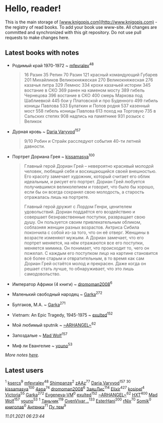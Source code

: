 # Hello, reader!
This is the main storage of [www.knigopis.com](http://www.knigopis.com) - the registry of read books.
To add your book use www-site. All changes are committed and synchronized with this git repository.
Do not use pull requests to make changes here.


## Latest books with notes
* Родимый край 1970-1972 ~ [mfevralev](users/140/140966150-vkontakte)<sup>48</sup>
    > 16 Разин
    > 35 Репин
    > 70 Разин
    > 121 красный командующий Губарев
    > 201 Михайликов Великокняжеская
    > 270 Великокняжеская
    > 276 казачья литра
    > 329 Лемнос
    > 334 крохи казачьей истории
    > 345 востание в СКО
    > 369 ранен на каменом мосту
    > 389 гибель Чернецова
    > 396 востание в СКО
    > 400 смерь Маркова под Шаблиевкой
    > 445 бои у Платовской и про Буденного
    > 499 гибиль коницы Павлова
    > 533 Булаткин и Попов родня
    > 537 казенный мост
    > 558 гибель коницы Павлова
    > 613 поход на Торговую
    > 735 в Сальских степях
    > 908 надпись на памятнике
    > 931 розыск с Великок

* Дурная кровь ~ [Daria Varyvod](users/829/829893410524253-facebook)<sup>157</sup>
    > 9/10 Робин и Страйк расследуют события 40-ти летней давности.

* Портрет Дориана Грея ~ [kissamasya](users/684/68439978-vkontakte)<sup>100</sup>
    > Главный герой Дориан Грей – невероятно красивый молодой человек, любящий себя и восхищающийся своей внешностью. Его красоту замечает художник, который считает его облик идеальным, и рисует его портрет. Дориан Грей любуется получившимся великолепием и говорит, что было бы хорошо, если бы он всегда сохранял свою молодость, а старость отражалась лишь на портрете.
    > 
    > Главный герой дружит с Лордом Генри, ценителем удовольствий. Дориан поддаётся его воздействию и совершает безнравственные поступки, развращает свою душу. Он пользуется своим привлекательным обликом, соблазняя женщин разных возрастов. Актриса Сибила покончила с собой из-за того, что он её отверг. Женщины в возрасте изменяют мужьям. А Дориан замечает, что его портрет меняется, на нём отражаются все его поступки, меняется мимика. Он понимает, что происходит то, чего он пожелал. С каждым его поступком лицо на картине становится всё более старым и отвратительным, в то время как сам Дориан Грей остаётся молод и прекрасен. Даже когда он решает стать лучше, то обнаруживает, что это лишь самодовольство.

* Император Африки  (4 книги) ~ [dromoman2008](users/444/44461886-yandex)<sup>6</sup>

* Маленький свободный народец ~ [Garka](users/115/115753719718250012620-google)<sup>272</sup>

* Булгаков, М.А. ~ [Garka](users/115/115753719718250012620-google)<sup>271</sup>

* Vietnam: An Epic Tragedy, 1945-1975 ~ [exulted](users/100/100599204551896265722-google)<sup>152</sup>

* Мой любимый sputnik ~ [~ARHANGEL~](users/642/64251996-vkontakte)<sup>62</sup>

* Запоздалые ~ [Mad Wolf](users/947/94738840-vkontakte)<sup>157</sup>

* Миф ли Евангелие ~ [youno](users/302/302928912-vkontakte)<sup>53</sup>


_More notes [here](latest_books_with_notes.md)._


## Latest users
[](users/113/113479058458145129271-google)<sup>1</sup> 
[ksercs](users/113/113010305809091482859-google)<sup>9</sup> 
[mfevralev](users/140/140966150-vkontakte)<sup>48</sup> 
[Shimpanze](users/108/108324375224819470216-google)<sup>2</sup> 
[zAAz](users/202/202248233-vkontakte)<sup>77</sup> 
[Daria Varyvod](users/829/829893410524253-facebook)<sup>157</sup> 
[](users/153/1537586159620888-facebook)<sup>30</sup> 
[kissamasya](users/684/68439978-vkontakte)<sup>100</sup> 
[4apa](users/117/117392596378069249667-google)<sup>74</sup> 
[dromoman2008](users/444/44461886-yandex)<sup>6</sup> 
[ЗаяцЛис](users/112/112388384595246311466-google)<sup>114</sup> 
[Elixir](users/115/115826717712507836033-google)<sup>427</sup> 
[kosipel](users/111/111527709134336877181-googleplus)<sup>4</sup> 
[Victoria](users/113/113794223924688167852-google)<sup>55</sup> 
[Garka](users/115/115753719718250012620-google)<sup>272</sup> 
[Evgeneva-VM](users/328/328412972-yandex)<sup>0</sup> 
[exulted](users/100/100599204551896265722-google)<sup>152</sup> 
[~ARHANGEL~](users/642/64251996-vkontakte)<sup>62</sup> 
[HXT](users/100/100002563462782-facebook)<sup>400</sup> 
[Mad Wolf](users/947/94738840-vkontakte)<sup>157</sup> 
[youno](users/302/302928912-vkontakte)<sup>53</sup> 
[](users/115/115606166526017510013-google)<sup>1</sup> 
[Таньчик](users/209/2096581563762610-facebook)<sup>119</sup> 
[GvenVivar ..](users/158/158266434925901-facebook)<sup>133</sup> 
[EsterHani](users/305/30558181-vkontakte)<sup>200</sup> 
[rNix](users/227/22742452-yandex)<sup>70</sup> 
[Somik](users/100/100006761945842-facebook)<sup>0</sup> 
[книголав](users/981/981907258513659-facebook)<sup>0</sup> 
[Антенка](users/118/118158645037334943900-google)<sup>71</sup> 
[Пу_тем](users/344/3448154788585127-facebook)<sup>9</sup> 


_11.01.2021 06:23:44_
